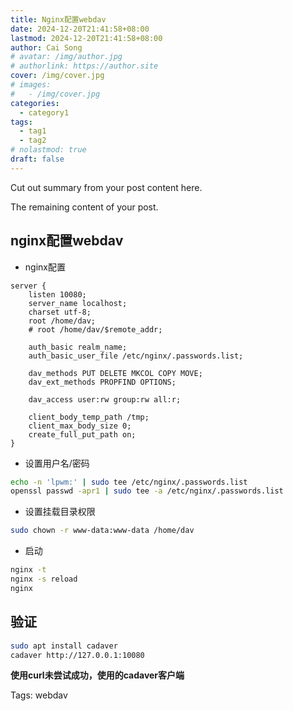 ```yaml
---
title: Nginx配置webdav
date: 2024-12-20T21:41:58+08:00
lastmod: 2024-12-20T21:41:58+08:00
author: Cai Song
# avatar: /img/author.jpg
# authorlink: https://author.site
cover: /img/cover.jpg
# images:
#   - /img/cover.jpg
categories:
  - category1
tags:
  - tag1
  - tag2
# nolastmod: true
draft: false
---
```


Cut out summary from your post content here.

<!--more-->

The remaining content of your post.
## nginx配置webdav

* nginx配置
```nginx
server {
	listen 10080;
	server_name localhost;
	charset utf-8;
	root /home/dav;
	# root /home/dav/$remote_addr;

	auth_basic realm_name;
	auth_basic_user_file /etc/nginx/.passwords.list;

	dav_methods PUT DELETE MKCOL COPY MOVE;
	dav_ext_methods PROPFIND OPTIONS;

	dav_access user:rw group:rw all:r;

	client_body_temp_path /tmp;
	client_max_body_size 0;
	create_full_put_path on;
}
```

* 设置用户名/密码
```bash
echo -n 'lpwm:' | sudo tee /etc/nginx/.passwords.list
openssl passwd -apr1 | sudo tee -a /etc/nginx/.passwords.list
```

* 设置挂载目录权限
```bash
sudo chown -r www-data:www-data /home/dav
```

* 启动
```bash
nginx -t 
nginx -s reload
nginx
```

## 验证
```bash
sudo apt install cadaver
cadaver http://127.0.0.1:10080
```

**使用curl未尝试成功，使用的cadaver客户端**

Tags:
  webdav